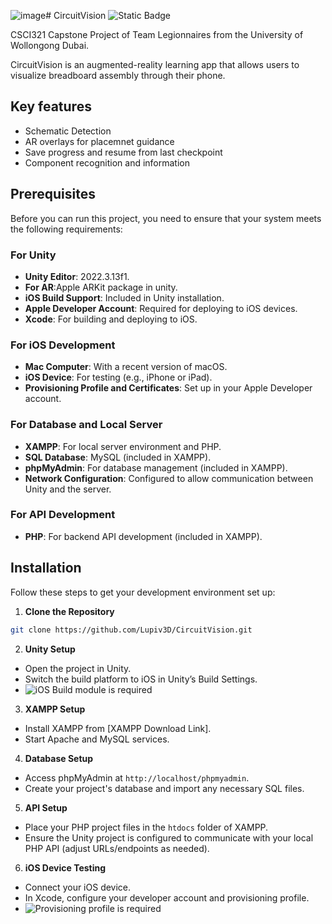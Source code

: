 ![image](https://github.com/Lupiv3D/CircuitVision/assets/81799106/03f0b106-cb61-4350-a221-86376d67d645)# CircuitVision
 ![Static Badge](https://img.shields.io/badge/UOWD-CSIT%20321%20final%20project-blue)

CSCI321 Capstone Project of Team Legionnaires from the University of Wollongong Dubai.


CircuitVision is an augmented-reality learning app that allows users to visualize breadboard assembly through their phone.

## Key features
- Schematic Detection
- AR overlays for placemnet guidance
- Save progress and resume from last checkpoint
- Component recognition and information

## Prerequisites
Before you can run this project, you need to ensure that your system meets the following requirements:

### For Unity
- **Unity Editor**: 2022.3.13f1.
- **For AR**:Apple ARKit package in unity. 
- **iOS Build Support**: Included in Unity installation.
- **Apple Developer Account**: Required for deploying to iOS devices.
- **Xcode**: For building and deploying to iOS.

### For iOS Development
- **Mac Computer**: With a recent version of macOS.
- **iOS Device**: For testing (e.g., iPhone or iPad).
- **Provisioning Profile and Certificates**: Set up in your Apple Developer account.

### For Database and Local Server
- **XAMPP**: For local server environment and PHP.
- **SQL Database**: MySQL (included in XAMPP).
- **phpMyAdmin**: For database management (included in XAMPP).
- **Network Configuration**: Configured to allow communication between Unity and the server.

### For API Development
- **PHP**: For backend API development (included in XAMPP).

## Installation
Follow these steps to get your development environment set up:

1. **Clone the Repository**
```bash
git clone https://github.com/Lupiv3D/CircuitVision.git
```
2. **Unity Setup**
- Open the project in Unity.
- Switch the build platform to iOS in Unity’s Build Settings.
- ![iOS Build module is required](https://i.postimg.cc/pVCSq1g1/Sw-itch-to-i-OS-Build.png)

3. **XAMPP Setup**
- Install XAMPP from [XAMPP Download Link].
- Start Apache and MySQL services.

4. **Database Setup**
- Access phpMyAdmin at `http://localhost/phpmyadmin`.
- Create your project's database and import any necessary SQL files.

5. **API Setup**
- Place your PHP project files in the `htdocs` folder of XAMPP.
- Ensure the Unity project is configured to communicate with your local PHP API (adjust URLs/endpoints as needed).

6. **iOS Device Testing**
- Connect your iOS device.
- In Xcode, configure your developer account and provisioning profile.
- ![Provisioning profile is required](https://i.postimg.cc/3JPFBXJc/xcode-Build.png)


